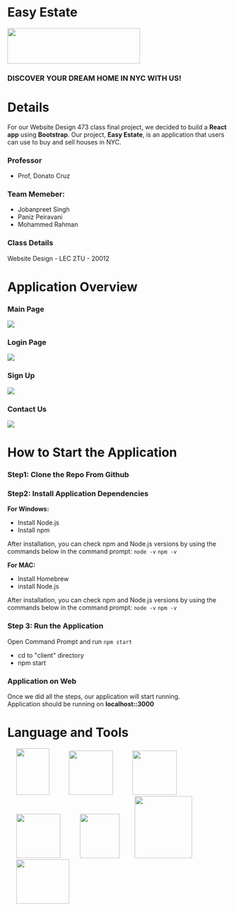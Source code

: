 # Easy Estate
<img src="https://github.com/2023-csc-47300/EasyEstate/assets/100456553/0864adf5-5ba8-4bdb-850f-c1824fb222da.png" width="300" height="80"> <br /> 
### DISCOVER YOUR DREAM HOME IN **NYC** WITH US! <br />

# Details

For our Website Design 473 class final project, we decided to build a **React app** using **Bootstrap**. Our project, **Easy Estate**, is an application that users can use to buy and sell houses in NYC.

### Professor
- Prof, Donato Cruz
  
### Team Memeber:
- Jobanpreet Singh
- Paniz Peiravani
- Mohammed Rahman

### Class Details
Website Design - LEC 2TU - 20012

# Application Overview
### Main Page 
<img src="https://github.com/2023-csc-47300/EasyEstate/assets/100456553/f35ebd9a-2792-4563-9ea0-031c185f2936.png">

### Login Page
<img src="https://github.com/2023-csc-47300/EasyEstate/assets/100456553/8fd04371-f099-439b-8210-3b1206b7bbb4.png">

### Sign Up
<img src="https://github.com/2023-csc-47300/EasyEstate/assets/100456553/0ae280f6-0558-4aeb-a1d6-20ad012f5d5f.png">

### Contact Us
<img src="https://github.com/2023-csc-47300/EasyEstate/assets/100456553/1858b200-7147-440a-8186-e0c1d066dad6.png">

# How to Start the Application
### Step1: Clone the Repo From Github
### Step2: Install Application Dependencies

**For Windows:**
- Install Node.js 
- Install npm

After installation, you can check npm and Node.js versions by using the commands below in the command prompt:
`node -v`
`npm -v`

**For MAC:**
- Install Homebrew
- install Node.js 


After installation, you can check npm and Node.js versions by using the commands below in the command prompt:
`node -v`
`npm -v`

### Step 3: Run the Application
Open Command Prompt and run `npm start`
- cd to "client" directory
- npm start
 
### Application on Web
Once we did all the steps, our application will start running. <br />
Application should be running on **localhost::3000**

# Language and Tools
<img src="https://github.com/2023-csc-47300/EasyEstate/assets/100456553/9ecb2fe6-0e91-4328-9f2e-9c46489643f6.png" width="75" height="105" hspace="20">
<img src="https://github.com/Paniz-Peiravani/Taste-of-Persia/assets/100456553/2d286e18-ea52-4a92-8842-7ee746df2ce2.png" width="100" height="100" hspace="20">
<img src="https://github.com/Paniz-Peiravani/Taste-of-Persia/assets/100456553/0320ca8a-ca87-422e-a6ad-1fcb9147e891.png" width="100" height="100" hspace="20">
<img src="https://github.com/2023-csc-47300/EasyEstate/assets/100456553/8b6039a6-64c3-4bd4-af33-6e0cc5db4d5a.png" width="100" height="100" hspace="20">
<img src="https://github.com/2023-csc-47300/EasyEstate/assets/100456553/2aea3ba1-bde5-4182-8567-d2668e532a79.png" width="90" height="100" hspace="20">
<img src="https://github.com/2023-csc-47300/EasyEstate/assets/100456553/d8ea4f63-5009-4dd8-8ab1-b09f6f03cc34.png" width="130" height="140" hspace="10">
<img src="https://github.com/2023-csc-47300/EasyEstate/assets/100456553/fe20c4e2-1d3d-4420-8c2b-6f922ac365e0.png" width="120" height="100" hspace="20">
